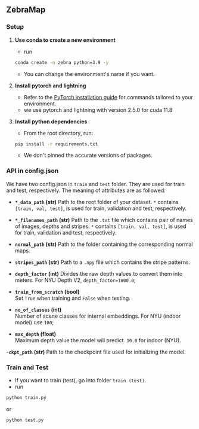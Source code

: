 ## ZebraMap

### Setup

1. **Use conda to create a new environment**
     - run 
     ```bash
     conda create -n zebra python=3.9 -y
     ```
     - You can change the environment's name if you want.
2. **Install pytorch and lightning**
     - Refer to the [PyTorch installation guide](https://pytorch.org/get-started/previous-versions/) for commands tailored to your environment.
     - we use pytorch and lightning with version 2.5.0 for cuda 11.8

3. **Install python dependencies**
     - From the root directory, run:
     ```bash
     pip install -r requirements.txt
     ```
     - We don't pinned the accurate versions of packages.


### API in config.json
We have two config.json in `train` and `test` folder. They are used for train and test, respectively. The meaning of attributes are as followed:

- **`*_data_path` (str)**
Path to the root folder of your dataset. `*` contains `[train, val, test]`, is used for train, validation and test, respectively.

- **`*_filenames_path` (str)**
Path to the `.txt` file which contains pair of names of images, depths and stripes. `*` contains `[train, val, test]`, is used for train, validation and test, respectively.

- **`normal_path` (str)**
Path to the folder containing the corresponding normal maps.

- **`stripes_path` (str)**
Path to a `.npy` file which contains the stripe patterns.

- **`depth_factor` (int)**
Divides the raw depth values to convert them into meters. For NYU Depth V2, `depth_factor=1000.0`;

- **`train_from_scratch` (bool)**  
Set  `True` when training and `False` when testing.

- **`no_of_classes` (int)**  
Number of scene classes for internal embeddings. For NYU (indoor model) use `100`;

- **`max_depth` (float)**  
Maximum depth value the model will predict. `10.0` for indoor (NYU).

-**`ckpt_path` (str)**
Path to the checkpoint file used for initializing the model.

### Train and Test
- If you want to train (test), go into folder `train (test)`.
- run 
```bash
python train.py
```
or 
```bash
python test.py
```